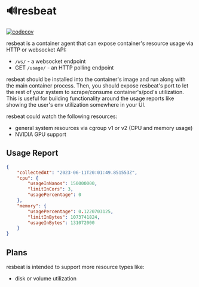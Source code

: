 # 🔊resbeat

[![codecov](https://codecov.io/gh/roma-glushko/resbeat/branch/main/graph/badge.svg?token=BNJBL3XJ0O)](https://codecov.io/gh/roma-glushko/resbeat)

resbeat is a container agent that can expose container's resource usage via HTTP or websocket API:
- `/ws/` - a websocket endpoint
- GET `/usage/` - an HTTP polling endpoint

resbeat should be installed into the container's image and run along with the main container process. 
Then, you should expose resbeat's port to let the rest of your system to scrape/consume container's/pod's utilization.
This is useful for building functionality around the usage reports like showing the user's env utilization somewhere in your UI.

resbeat could watch the following resources:

- general system resources via cgroup v1 or v2 (CPU and memory usage)
- NVIDIA GPU support

## Usage Report 

```json
{
    "collectedAt": "2023-06-11T20:01:49.851553Z",
    "cpu": {
        "usageInNanos": 150000000,
        "limitInCors": 3,
        "usagePercentage": 0
    },
    "memory": {
        "usagePercentage": 0.1220703125,
        "limitInBytes": 1073741824,
        "usageInBytes": 131072000
    }
}
```

## Plans

resbeat is intended to support more resource types like:
- disk or volume utilization
